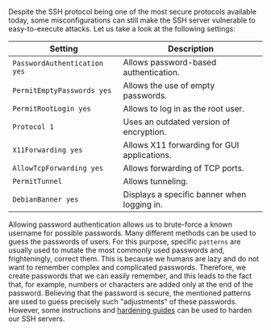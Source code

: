 Despite the SSH protocol being one of the most secure protocols available today, some misconfigurations can still make the SSH server vulnerable to easy-to-execute attacks. Let us take a look at the following settings:

|**Setting**|**Description**|
|---|---|
|`PasswordAuthentication yes`|Allows password-based authentication.|
|`PermitEmptyPasswords yes`|Allows the use of empty passwords.|
|`PermitRootLogin yes`|Allows to log in as the root user.|
|`Protocol 1`|Uses an outdated version of encryption.|
|`X11Forwarding yes`|Allows X11 forwarding for GUI applications.|
|`AllowTcpForwarding yes`|Allows forwarding of TCP ports.|
|`PermitTunnel`|Allows tunneling.|
|`DebianBanner yes`|Displays a specific banner when logging in.|

Allowing password authentication allows us to brute-force a known username for possible passwords. Many different methods can be used to guess the passwords of users. For this purpose, specific `patterns` are usually used to mutate the most commonly used passwords and, frighteningly, correct them. This is because we humans are lazy and do not want to remember complex and complicated passwords. Therefore, we create passwords that we can easily remember, and this leads to the fact that, for example, numbers or characters are added only at the end of the password. Believing that the password is secure, the mentioned patterns are used to guess precisely such "adjustments" of these passwords. However, some instructions and [hardening guides](https://www.ssh-audit.com/hardening_guides.html) can be used to harden our SSH servers.